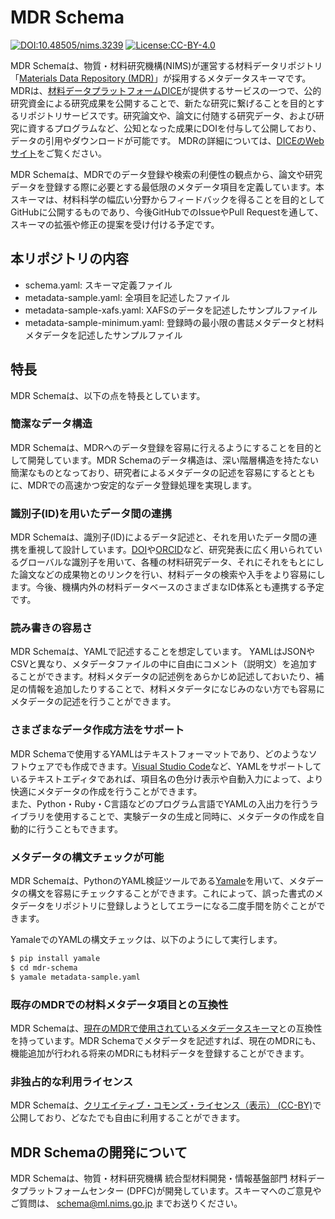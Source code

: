 # MDR Schema

[![DOI:10.48505/nims.3239](https://img.shields.io/badge/DOI-10.48505%2Fnims.3239-blue)](https://doi.org/10.48505/nims.3239) [![License:CC-BY-4.0](https://img.shields.io/github/license/nims-dpfc/mdr-schema)](https://creativecommons.org/licenses/by/4.0/legalcode)

MDR Schemaは、物質・材料研究機構(NIMS)が運営する材料データリポジトリ「[Materials Data Repository (MDR)](https://mdr.nims.go.jp)」が採用するメタデータスキーマです。MDRは、[材料データプラットフォームDICE](https://dice.nims.go.jp)が提供するサービスの一つで、公的研究資金による研究成果を公開することで、新たな研究に繋げることを目的とするリポジトリサービスです。研究論文や、論文に付随する研究データ、および研究に資するプログラムなど、公知となった成果にDOIを付与して公開しており、データの引用やダウンロードが可能です。
MDRの詳細については、[DICEのWebサイト](https://dice.nims.go.jp/services/MDR/)をご覧ください。

MDR Schemaは、MDRでのデータ登録や検索の利便性の観点から、論文や研究データを登録する際に必要とする最低限のメタデータ項目を定義しています。本スキーマは、材料科学の幅広い分野からフィードバックを得ることを目的としてGitHubに公開するものであり、今後GitHubでのIssueやPull Requestを通して、スキーマの拡張や修正の提案を受け付ける予定です。


## 本リポジトリの内容

* schema.yaml: スキーマ定義ファイル
* metadata-sample.yaml: 全項目を記述したファイル
* metadata-sample-xafs.yaml: XAFSのデータを記述したサンプルファイル
* metadata-sample-minimum.yaml: 登録時の最小限の書誌メタデータと材料メタデータを記述したサンプルファイル

## 特長

MDR Schemaは、以下の点を特長としています。

### 簡潔なデータ構造

MDR Schemaは、MDRへのデータ登録を容易に行えるようにすることを目的として開発しています。MDR Schemaのデータ構造は、深い階層構造を持たない簡潔なものとなっており、研究者によるメタデータの記述を容易にするとともに、MDRでの高速かつ安定的なデータ登録処理を実現します。

### 識別子(ID)を用いたデータ間の連携

MDR Schemaは、識別子(ID)によるデータ記述と、それを用いたデータ間の連携を重視して設計しています。[DOI](https://doi.org/)や[ORCID](https://orcid.org/)など、研究発表に広く用いられているグローバルな識別子を用いて、各種の材料研究データ、それにそれをもとにした論文などの成果物とのリンクを行い、材料データの検索や入手をより容易にします。今後、機構内外の材料データベースのさまざまなID体系とも連携する予定です。

### 読み書きの容易さ

MDR Schemaは、YAMLで記述することを想定しています。
YAMLはJSONやCSVと異なり、メタデータファイルの中に自由にコメント（説明文）を追加することができます。材料メタデータの記述例をあらかじめ記述しておいたり、補足の情報を追加したりすることで、材料メタデータになじみのない方でも容易にメタデータの記述を行うことができます。

### さまざまなデータ作成方法をサポート

MDR Schemaで使用するYAMLはテキストフォーマットであり、どのようなソフトウェアでも作成できます。[Visual Studio Code](https://code.visualstudio.com/)など、YAMLをサポートしているテキストエディタであれば、項目名の色分け表示や自動入力によって、より快適にメタデータの作成を行うことができます。  
また、Python・Ruby・C言語などのプログラム言語でYAMLの入出力を行うライブラリを使用することで、実験データの生成と同時に、メタデータの作成を自動的に行うこともできます。

### メタデータの構文チェックが可能

MDR Schemaは、PythonのYAML検証ツールである[Yamale](https://github.com/23andMe/Yamale)を用いて、メタデータの構文を容易にチェックすることができます。これによって、誤った書式のメタデータをリポジトリに登録しようとしてエラーになる二度手間を防ぐことができます。

YamaleでのYAMLの構文チェックは、以下のようにして実行します。

```sh
$ pip install yamale
$ cd mdr-schema
$ yamale metadata-sample.yaml
```

### 既存のMDRでの材料メタデータ項目との互換性

MDR Schemaは、[現在のMDRで使用されているメタデータスキーマ](https://doi.org/10.48505/nims.3241)との互換性を持っています。MDR Schemaでメタデータを記述すれば、現在のMDRにも、機能追加が行われる将来のMDRにも材料データを登録することができます。

### 非独占的な利用ライセンス

MDR Schemaは、[クリエイティブ・コモンズ・ライセンス（表示） (CC-BY)](https://creativecommons.org/licenses/by/4.0/deed.ja)で公開しており、どなたでも自由に利用することができます。

## MDR Schemaの開発について

MDR Schemaは、物質・材料研究機構 統合型材料開発・情報基盤部門 材料データプラットフォームセンター (DPFC)が開発しています。スキーマへのご意見やご質問は、 schema@ml.nims.go.jp までお送りください。
